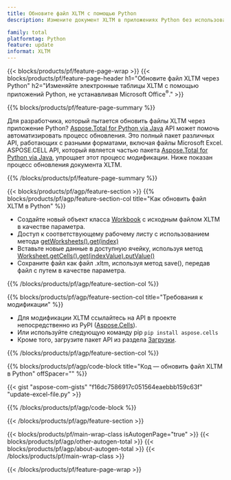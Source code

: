 ```yaml
---
title: Обновите файл XLTM с помощью Python
description: Измените документ XLTM в приложениях Python без использования Microsoft Excel. 

family: total
platformtag: Python
feature: update
informat: XLTM
---
```

{{< blocks/products/pf/feature-page-wrap >}}
{{< blocks/products/pf/feature-page-header h1="Обновите файл XLTM через Python" h2="Изменяйте электронные таблицы XLTM с помощью приложений Python, не устанавливая Microsoft Office<sup>&reg;</sup>." >}}

{{% blocks/products/pf/feature-page-summary %}}

Для разработчика, который пытается обновить файлы XLTM через приложение Python? [Aspose.Total for Python via Java](https://products.aspose.com/total/python-java/) API может помочь автоматизировать процесс обновления. Это полный пакет различных API, работающих с разными форматами, включая файлы Microsoft Excel. ASPOSE.CELL API, который является частью пакета [Aspose.Total for Python via Java](https://products.aspose.com/total/python-java/), упрощает этот процесс модификации. Ниже показан процесс обновления документа XLTM.

{{% /blocks/products/pf/feature-page-summary %}}

{{< blocks/products/pf/agp/feature-section >}}
{{% blocks/products/pf/agp/feature-section-col title="Как обновить файл XLTM в Python" %}}

- Создайте новый объект класса [Workbook](https://reference.aspose.com/cells/python-java/asposecells.api/Workbook) с исходным файлом XLTM в качестве параметра.
- Доступ к соответствующему рабочему листу с использованием метода [getWorksheets().get(index)](https://reference.aspose.com/cells/python/asposecells.api/workbook#Worksheets)
- Вставьте новые данные в доступную ячейку, используя метод [Worksheet.getCells().get(indexValue).putValue()](https://reference.aspose.com/cells/python/asposecells.api/worksheet#Cells)
- Сохраните файл как файл .xltm, используя метод save(), передав файл с путем в качестве параметра.

{{% /blocks/products/pf/agp/feature-section-col %}}

{{% blocks/products/pf/agp/feature-section-col title="Требования к модификации" %}}

- Для модификации XLTM ссылайтесь на API в проекте непосредственно из PyPI ([Aspose.Cells](https://pypi.org/project/aspose-cells/)).
- Или используйте следующую команду pip ```pip install aspose.cells``` 
- Кроме того, загрузите пакет API из раздела [Загрузки](https://releases.aspose.comcells/python-java).

{{% /blocks/products/pf/agp/feature-section-col %}}

{{% blocks/products/pf/agp/code-block title="Код — обновить файл XLTM в Python" offSpacer="" %}}

{{< gist "aspose-com-gists" "f16dc7586917c051564eaebbb159c63f" "update-excel-file.py" >}}

{{% /blocks/products/pf/agp/code-block %}}

{{< /blocks/products/pf/agp/feature-section >}}

{{< blocks/products/pf/main-wrap-class isAutogenPage="true" >}}
{{< blocks/products/pf/agp/other-autogen-total >}}
{{< blocks/products/pf/agp/about-autogen-total >}}
{{< /blocks/products/pf/main-wrap-class >}}

{{< /blocks/products/pf/feature-page-wrap >}}